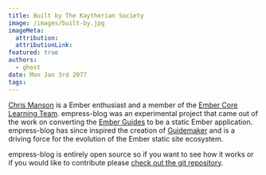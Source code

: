 ```yaml
---
title: Built by The Kaytherian Society
image: /images/built-by.jpg
imageMeta:
  attribution:
  attributionLink:
featured: true
authors:
  - ghost
date: Mon Jan 3rd 2077
tags:
---
```


[Chris Manson](https://twitter.com/real_ate) is a Ember enthusiast and a member of the [Ember Core Learning Team](https://emberjs.com/team). empress-blog was an experimental project that came out of the work on converting the [Ember Guides](https://guides.emberjs.com) to be a static Ember application. empress-blog has since inspired the creation of [Guidemaker](https://github.com/empress/guidemaker) and is a driving force for the evolution of the Ember static site ecosystem.

empress-blog is entirely open source so if you want to see how it works or if you would like to contribute please [check out the git repository](https://github.com/empress/empress-blog).
